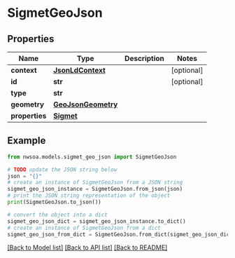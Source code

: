 # SigmetGeoJson


## Properties

Name | Type | Description | Notes
------------ | ------------- | ------------- | -------------
**context** | [**JsonLdContext**](JsonLdContext.md) |  | [optional] 
**id** | **str** |  | [optional] 
**type** | **str** |  | 
**geometry** | [**GeoJsonGeometry**](GeoJsonGeometry.md) |  | 
**properties** | [**Sigmet**](Sigmet.md) |  | 

## Example

```python
from nwsoa.models.sigmet_geo_json import SigmetGeoJson

# TODO update the JSON string below
json = "{}"
# create an instance of SigmetGeoJson from a JSON string
sigmet_geo_json_instance = SigmetGeoJson.from_json(json)
# print the JSON string representation of the object
print(SigmetGeoJson.to_json())

# convert the object into a dict
sigmet_geo_json_dict = sigmet_geo_json_instance.to_dict()
# create an instance of SigmetGeoJson from a dict
sigmet_geo_json_from_dict = SigmetGeoJson.from_dict(sigmet_geo_json_dict)
```
[[Back to Model list]](../README.md#documentation-for-models) [[Back to API list]](../README.md#documentation-for-api-endpoints) [[Back to README]](../README.md)



